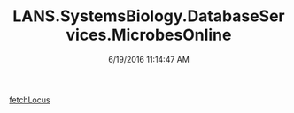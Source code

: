 ﻿---
title: LANS.SystemsBiology.DatabaseServices.MicrobesOnline
date: 6/19/2016 11:14:47 AM
---

[fetchLocus](T-LANS.SystemsBiology.DatabaseServices.MicrobesOnline.fetchLocus.html)
